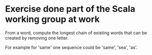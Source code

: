 # Exercise done part of the Scala working group at work

From a word, compute the longest chain of existing words that can be created by removing one letter.

For example for 'same' one sequence could be 'same', 'sea', 'as'.
